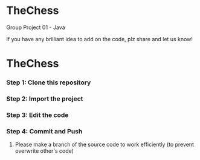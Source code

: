 # TheChess
Group Project 01 - Java

If you have any brilliant idea to add on the code, plz share and let us know!


# TheChess

### Step 1: Clone this repository

### Step 2: Import the project

### Step 3: Edit the code

### Step 4: Commit and Push
1. Please make a branch of the source code to work efficiently (to prevent overwrite other's code)
